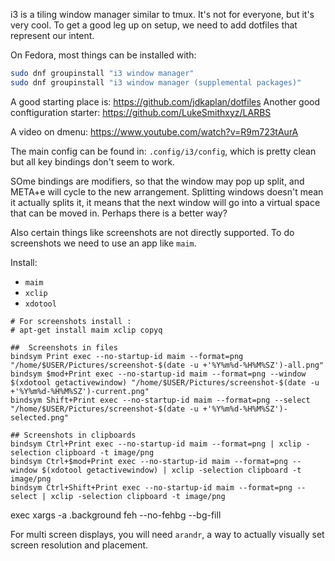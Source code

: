 i3 is a tiling window manager similar to tmux. It's not for everyone, but it's very cool.
To get a good leg up on setup, we need to add dotfiles that represent our intent.

On Fedora, most things can be installed with:
```bash
sudo dnf groupinstall "i3 window manager"
sudo dnf groupinstall "i3 window manager (supplemental packages)"
```

A good starting place is: https://github.com/jdkaplan/dotfiles
Another good conftiguration starter: https://github.com/LukeSmithxyz/LARBS

A video on dmenu:
https://www.youtube.com/watch?v=R9m723tAurA

The main config can be found in: `.config/i3/config`, which is pretty clean but all key bindings don't seem to work.

SOme bindings are modifiers, so that the window may pop up split, and META+e will cycle to the new arrangement. Splitting windows doesn't mean it actually splits it, it means that the next window will go into a virtual space that can be moved in. Perhaps there is a better way?

Also certain things like screenshots are not directly supported. To do screenshots we need to use an app like `maim`.

Install:
- `maim`
- `xclip`
- `xdotool`

```config
# For screenshots install :
# apt-get install maim xclip copyq

##  Screenshots in files
bindsym Print exec --no-startup-id maim --format=png "/home/$USER/Pictures/screenshot-$(date -u +'%Y%m%d-%H%M%SZ')-all.png"
bindsym $mod+Print exec --no-startup-id maim --format=png --window $(xdotool getactivewindow) "/home/$USER/Pictures/screenshot-$(date -u +'%Y%m%d-%H%M%SZ')-current.png"
bindsym Shift+Print exec --no-startup-id maim --format=png --select "/home/$USER/Pictures/screenshot-$(date -u +'%Y%m%d-%H%M%SZ')-selected.png"

## Screenshots in clipboards
bindsym Ctrl+Print exec --no-startup-id maim --format=png | xclip -selection clipboard -t image/png
bindsym Ctrl+$mod+Print exec --no-startup-id maim --format=png --window $(xdotool getactivewindow) | xclip -selection clipboard -t image/png
bindsym Ctrl+Shift+Print exec --no-startup-id maim --format=png --select | xclip -selection clipboard -t image/png
```

exec xargs -a .background feh --no-fehbg --bg-fill

For multi screen displays, you will need `arandr`, a way to actually visually set screen resolution and placement.